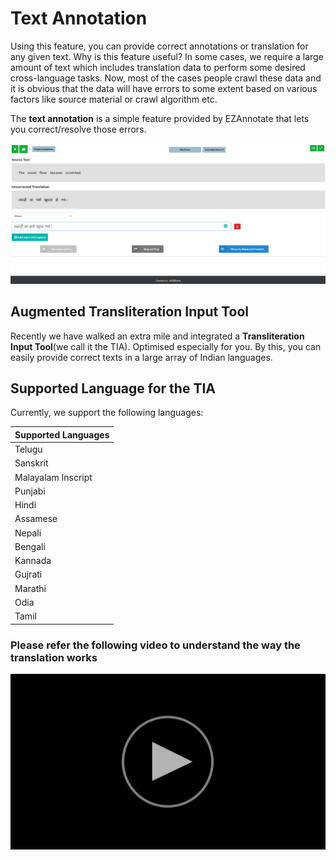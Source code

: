 # Text Annotation

Using this feature, you can provide correct annotations or translation for any given text. Why is this feature useful? In some cases, we require a large amount of text which includes translation data to perform some desired cross-language tasks. Now, most of the cases people crawl these data and it is obvious that the data will have errors to some extent based on various factors like source material or crawl algorithm etc.

The **text annotation** is a simple feature provided by EZAnnotate that lets you correct/resolve those errors.

![txt-annotation](../assets/txt-annotation.png)

## Augmented Transliteration Input Tool

Recently we have walked an extra mile and integrated a **Transliteration Input Tool**(we call it the TIA). Optimised especially for you. By this, you can easily provide correct texts in a large array of Indian languages.

## Supported Language for the TIA

Currently, we support the following languages:

| Supported Languages |
| ------------------- |
| Telugu              |
| Sanskrit            |
| Malayalam Inscript  |
| Punjabi             |
| Hindi               |
| Assamese            |
| Nepali              |
| Bengali             |
| Kannada             |
| Gujrati             |
| Marathi             |
| Odia                |
| Tamil               |

### Please refer the following video to understand the way the translation works

[![Watch the video](../assets/play.png)](https://drive.google.com/file/d/1SkXzgqftbR4Nv8xOfPyTtMy5hffFWq4c/view)

